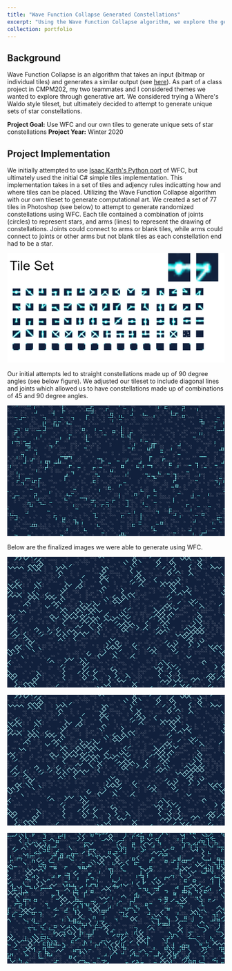 ```yaml
---
title: "Wave Function Collapse Generated Constellations"
excerpt: "Using the Wave Function Collapse algorithm, we explore the generation of computational constellation art using 77 individual tiles designed in Photoshop.<br><br><img src='/images/wfc.png'>"
collection: portfolio
---
```


## Background
Wave Function Collapse is an algorithm that takes an input (bitmap or individual tiles) and generates a similar output (see [here](https://github.com/mxgmn/WaveFunctionCollapse)). As part of a class project in CMPM202, my two teammates and I considered themes we wanted to explore through generative art. We considered trying a Where's Waldo style tileset, but ultimately decided to attempt to generate unique sets of star constellations. 

**Project Goal:** Use WFC and our own tiles to generate unique sets of star constellations
**Project Year:** Winter 2020

## Project Implementation

We initially attempted to use [Isaac Karth's Python port](https://github.com/ikarth/wfc_2019f) of WFC, but ultimately used the initial C# simple tiles implementation. This implementation takes in a set of tiles and adjency rules indicatting how and where tiles can be placed. Utilizing the Wave Function Collapse algorithm with our own tileset to generate computational art. We created a set of 77 tiles in Photoshop (see below) to attempt to generate randomized constellations using WFC. Each tile contained a combination of joints (circles) to represent stars, and arms (lines) to represent the drawing of constellations. Joints could connect to arms or blank tiles, while arms could connect to joints or other arms but not blank tiles as each constellation end had to be a star.

<img src='/images/wfc2.png'>

Our initial attempts led to straight constellations made up of 90 degree angles (see below figure). We adjusted our tileset to include diagonal lines and joints which allowed us to have constellations made up of combinations of 45 and 90 degree angles. 

<img src='/images/wfc5.png'><br>

Below are the finalized images we were able to generate using WFC. 

<img src='/images/wfc.png'><br>

<img src='/images/wfc3.png'><br>

<img src='/images/wfc4.png'><br>
